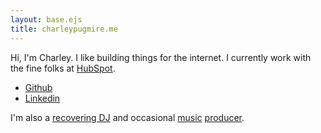 ```yaml
---
layout: base.ejs
title: charleypugmire.me
---
```


Hi, I'm Charley. I like building things for the internet. I currently work with the fine folks at [HubSpot](https://hubspot.com/).

- [Github](https://github.com/puglyfe)
- [Linkedin](https://www.linkedin.com/in/charleypugmire/)

I'm also a [recovering DJ](http://vault.charleypugmire.me) and occasional [music](https://soundcloud.com/champagnemusique) [producer](https://soundcloud.com/tylerhampton).
